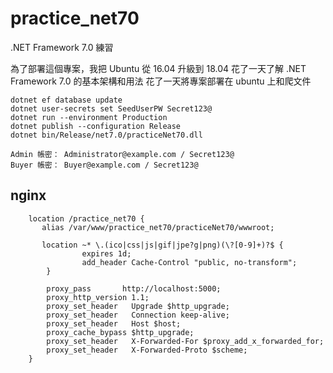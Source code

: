 # practice_net70
.NET Framework 7.0 練習

為了部署這個專案，我把 Ubuntu 從 16.04 升級到 18.04
花了一天了解 .NET Framework 7.0 的基本架構和用法
花了一天將專案部署在 ubuntu 上和爬文件


```
dotnet ef database update
dotnet user-secrets set SeedUserPW Secret123@
dotnet run --environment Production
dotnet publish --configuration Release
dotnet bin/Release/net7.0/practiceNet70.dll

Admin 帳密： Administrator@example.com / Secret123@
Buyer 帳密： Buyer@example.com / Secret123@
```


## nginx
```
    location /practice_net70 {
       alias /var/www/practice_net70/practiceNet70/wwwroot;

       location ~* \.(ico|css|js|gif|jpe?g|png)(\?[0-9]+)?$ {
                expires 1d;
                add_header Cache-Control "public, no-transform";
        }
        
        proxy_pass       http://localhost:5000;
        proxy_http_version 1.1;
        proxy_set_header   Upgrade $http_upgrade;
        proxy_set_header   Connection keep-alive;
        proxy_set_header   Host $host;
        proxy_cache_bypass $http_upgrade;
        proxy_set_header   X-Forwarded-For $proxy_add_x_forwarded_for;
        proxy_set_header   X-Forwarded-Proto $scheme;
    }
```

